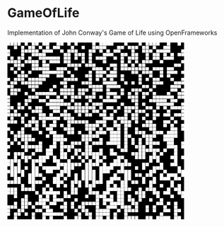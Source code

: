 # GameOfLife
Implementation of John Conway's Game of Life using OpenFrameworks

<img src="https://github.com/Ahziel/GameOfLife/blob/master/example.gif" width="400" height="400" />
